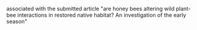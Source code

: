associated with the submitted article "are honey bees altering wild plant-bee interactions in restored native habitat? An investigation of the early season"
